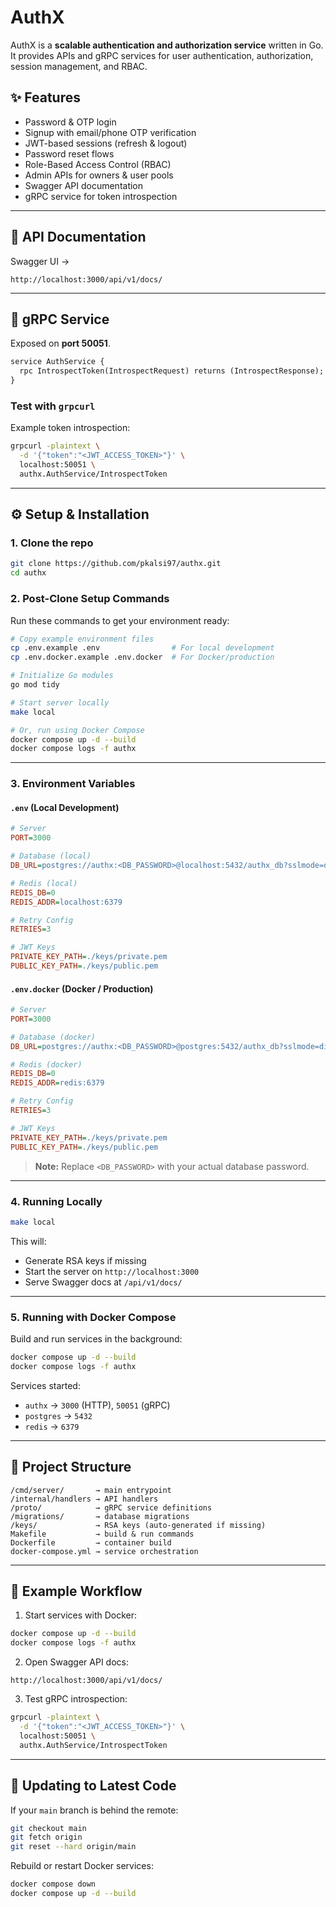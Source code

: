 # AuthX

AuthX is a **scalable authentication and authorization service** written in Go.
It provides APIs and gRPC services for user authentication, authorization, session management, and RBAC.

## ✨ Features

* Password & OTP login
* Signup with email/phone OTP verification
* JWT-based sessions (refresh & logout)
* Password reset flows
* Role-Based Access Control (RBAC)
* Admin APIs for owners & user pools
* Swagger API documentation
* gRPC service for token introspection

---

## 📖 API Documentation

Swagger UI →

```
http://localhost:3000/api/v1/docs/
```

---

## 🔌 gRPC Service

Exposed on **port 50051**.

```proto
service AuthService {
  rpc IntrospectToken(IntrospectRequest) returns (IntrospectResponse);
}
```

### Test with `grpcurl`

Example token introspection:

```sh
grpcurl -plaintext \
  -d '{"token":"<JWT_ACCESS_TOKEN>"}' \
  localhost:50051 \
  authx.AuthService/IntrospectToken
```

---

## ⚙️ Setup & Installation

### 1. Clone the repo

```sh
git clone https://github.com/pkalsi97/authx.git
cd authx
```

### 2. Post-Clone Setup Commands

Run these commands to get your environment ready:

```sh
# Copy example environment files
cp .env.example .env                # For local development
cp .env.docker.example .env.docker  # For Docker/production

# Initialize Go modules
go mod tidy

# Start server locally
make local

# Or, run using Docker Compose
docker compose up -d --build
docker compose logs -f authx
```

---

### 3. Environment Variables

#### `.env` (Local Development)

```ini
# Server
PORT=3000

# Database (local)
DB_URL=postgres://authx:<DB_PASSWORD>@localhost:5432/authx_db?sslmode=disable

# Redis (local)
REDIS_DB=0
REDIS_ADDR=localhost:6379

# Retry Config
RETRIES=3

# JWT Keys
PRIVATE_KEY_PATH=./keys/private.pem
PUBLIC_KEY_PATH=./keys/public.pem
```

#### `.env.docker` (Docker / Production)

```ini
# Server
PORT=3000

# Database (docker)
DB_URL=postgres://authx:<DB_PASSWORD>@postgres:5432/authx_db?sslmode=disable

# Redis (docker)
REDIS_DB=0
REDIS_ADDR=redis:6379

# Retry Config
RETRIES=3

# JWT Keys
PRIVATE_KEY_PATH=./keys/private.pem
PUBLIC_KEY_PATH=./keys/public.pem
```

> **Note:** Replace `<DB_PASSWORD>` with your actual database password.

---

### 4. Running Locally

```sh
make local
```

This will:

* Generate RSA keys if missing
* Start the server on `http://localhost:3000`
* Serve Swagger docs at `/api/v1/docs/`

---

### 5. Running with Docker Compose

Build and run services in the background:

```sh
docker compose up -d --build
docker compose logs -f authx
```

Services started:

* `authx` → `3000` (HTTP), `50051` (gRPC)
* `postgres` → `5432`
* `redis` → `6379`

---

## 📂 Project Structure

```
/cmd/server/       → main entrypoint
/internal/handlers → API handlers
/proto/            → gRPC service definitions
/migrations/       → database migrations
/keys/             → RSA keys (auto-generated if missing)
Makefile           → build & run commands
Dockerfile         → container build
docker-compose.yml → service orchestration
```

---

## 🧪 Example Workflow

1. Start services with Docker:

```sh
docker compose up -d --build
docker compose logs -f authx
```

2. Open Swagger API docs:

```
http://localhost:3000/api/v1/docs/
```

3. Test gRPC introspection:

```sh
grpcurl -plaintext \
  -d '{"token":"<JWT_ACCESS_TOKEN>"}' \
  localhost:50051 \
  authx.AuthService/IntrospectToken
```

---

## 🔄 Updating to Latest Code

If your `main` branch is behind the remote:

```sh
git checkout main
git fetch origin
git reset --hard origin/main
```

Rebuild or restart Docker services:

```sh
docker compose down
docker compose up -d --build
```

